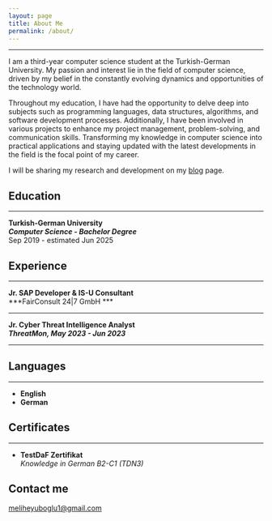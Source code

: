 ```yaml
---
layout: page
title: About Me
permalink: /about/
---
```

***
I am a third-year computer science student at the Turkish-German University. My passion and interest lie in the field of computer science, driven by my belief in the constantly evolving dynamics and opportunities of the technology world.

Throughout my education, I have had the opportunity to delve deep into subjects such as programming languages, data structures, algorithms, and software development processes. Additionally, I have been involved in various projects to enhance my project management, problem-solving, and communication skills. Transforming my knowledge in computer science into practical applications and staying updated with the latest developments in the field is the focal point of my career.

I will be sharing my research and development on my [blog](https://meliheyuboglu.github.io/) page.

## Education
***
**Turkish-German University** <br>
***Computer Science - Bachelor Degree***<br>
Sep 2019 - estimated Jun 2025


## Experience
***

**Jr. SAP Developer & IS-U Consultant** <br>
***FairConsult 24|7 GmbH ***

***

**Jr. Cyber Threat Intelligence Analyst** <br>
***ThreatMon,  May 2023 - Jun 2023***


***





## Languages
***
* **English**
* **German** 

    
    
## Certificates
***

* **TestDaF Zertifikat** <br> *Knowledge in German B2-C1 (TDN3)* 


## Contact me

meliheyuboglu1@gmail.com 

<style>

</style>
